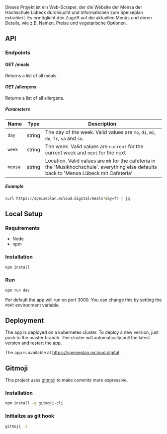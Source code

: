 Dieses Projekt ist ein Web-Scraper, der die Website der Mensa der Hochschule Lübeck durchsucht und Informationen zum
Speiseplan extrahiert. Es ermöglicht den Zugriff auf die aktuellen Menüs und deren Details, wie z.B. Namen, Preise und
vegetarische Optionen.

## API

### Endpoints

#### GET /meals

Returns a list of all meals.

#### GET /allergens

Returns a list of all allergens.

##### Parameters

| Name    | Type   | Description                                                                                                                               |
| ------- | ------ | ----------------------------------------------------------------------------------------------------------------------------------------- |
| `day`   | string | The day of the week. Valid values are `mo`, `di`, `mi`, `do`, `fr`, `sa` and `so`.                                                                    |
| `week`  | string | The week. Valid values are `current` for the current week and `next` for the next                                                         |
| `mensa` | string | Location. Valid values are `mh` for the cafeteria in the 'Musikhochschule'. everything else defaults back to 'Mensa Lübeck mit Cafeteria' |

##### Example

```bash
curl https://speiseplan.mcloud.digital/meals?day=fr | jq
```

## Local Setup

### Requirements

- Node
- npm

### Installation

```bash
npm install
```

### Run

```bash
npm run dev
```

Per default the app will run on port 3000. You can change this by setting the `PORT` environment variable.

## Deployment

The app is deployed on a kubernetes cluster. To deploy a new version, just push to the master branch. The cluster will
automatically pull the latest version and restart the app.

The app is available at https://speiseplan.mcloud.digital .

## Gitmoji

This project uses [gitmoji](https://gitmoji.carloscuesta.me/) to make commits more expressive.

### Installation

```bash
npm install -g gitmoji-cli
```

### Initialize as git hook

```bash
gitmoji -i
```


